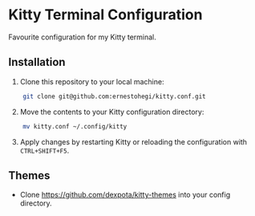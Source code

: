 # Kitty Terminal Configuration

Favourite configuration for my Kitty terminal.

## Installation

1. Clone this repository to your local machine:

```bash
    git clone git@github.com:ernestohegi/kitty.conf.git
```

2. Move the contents to your Kitty configuration directory:

```bash
    mv kitty.conf ~/.config/kitty
```

3. Apply changes by restarting Kitty or reloading the configuration with `CTRL+SHIFT+F5`.

## Themes

- Clone https://github.com/dexpota/kitty-themes into your config directory.
